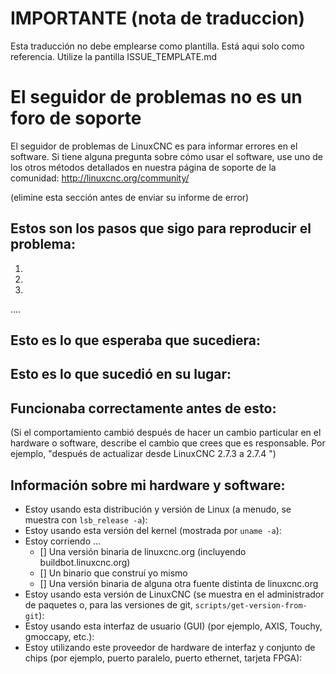# IMPORTANTE (nota de traduccion)
Esta traducción no debe emplearse como plantilla. Está aqui solo como referencia.
Utilize la pantilla ISSUE_TEMPLATE.md

# El seguidor de problemas no es un foro de soporte

El seguidor de problemas de LinuxCNC es para informar errores en el software.
Si tiene alguna pregunta sobre cómo usar el software, use uno de los otros métodos detallados en nuestra página de soporte de la comunidad: http://linuxcnc.org/community/

(elimine esta sección antes de enviar su informe de error)

## Estos son los pasos que sigo para reproducir el problema:

 1)
 2)
 3)
 ....

## Esto es lo que esperaba que sucediera:

## Esto es lo que sucedió en su lugar:

## Funcionaba correctamente antes de esto:
(Si el comportamiento cambió después de hacer un cambio particular en el hardware o
software, describe el cambio que crees que es responsable. Por ejemplo, "después de actualizar
desde LinuxCNC 2.7.3 a 2.7.4 ")

## Información sobre mi hardware y software:

 * Estoy usando esta distribución y versión de Linux (a menudo, se muestra con `lsb_release -a`):
 * Estoy usando esta versión del kernel (mostrada por `uname -a`):
 * Estoy corriendo ...
   * [] Una versión binaria de linuxcnc.org (incluyendo buildbot.linuxcnc.org)
   * [] Un binario que construí yo mismo
   * [] Una versión binaria de alguna otra fuente distinta de linuxcnc.org
 * Estoy usando esta versión de LinuxCNC (se muestra en el administrador de paquetes o, para las versiones de git, `scripts/get-version-from-git`):
 * Estoy usando esta interfaz de usuario (GUI) (por ejemplo, AXIS, Touchy, gmoccapy, etc.):
 * Estoy utilizando este proveedor de hardware de interfaz y conjunto de chips (por ejemplo, puerto paralelo, puerto ethernet, tarjeta FPGA):
